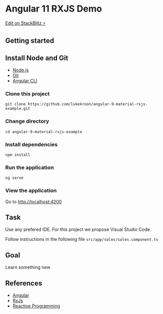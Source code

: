 # Angular 11 RXJS Demo

[Edit on StackBlitz ⚡️](https://stackblitz.com/edit/angular-9-material-rxjs-example)

## Getting started

## Install Node and Git

* [Node.js](https://nodejs.org/en/)
* [Git](https://git-scm.com/)
* [Angular CLI](https://angular.io/cli)

### Clone this project

`git clone https://github.com/lukekroon/angular-9-material-rxjs-example.git`

### Change directory

`cd angular-9-material-rxjs-example`

### Install dependencies

`npm install`

### Run the application

`ng serve`

### View the application

Go to [http://localhost:4200](http://localhost:4200/)

## Task

Use any prefered IDE. For this project we propose Visual Studio Code.

Follow instructions in the following file `src/app/sales/sales.component.ts`

## Goal

Learn something new

## References

* [Angular](https://angular.io/)
* [RxJs](https://learnrxjs.io/)
* [Reactive Programming](https://developers.redhat.com/blog/2017/06/30/5-things-to-know-about-reactive-programming/)
